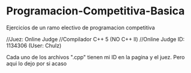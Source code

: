 # Programacion-Competitiva-Basica
Ejercicios de un ramo electivo de programacion competitiva


//Juez: Online Judge
//Compilador C++ 5 (NO C++ ll)
//Online Judge ID: 1134306 (User: Chulz)

Cada uno de los archivos ".cpp" tienen mi ID en la pagina y el juez. Pero aqui lo dejo por si acaso

